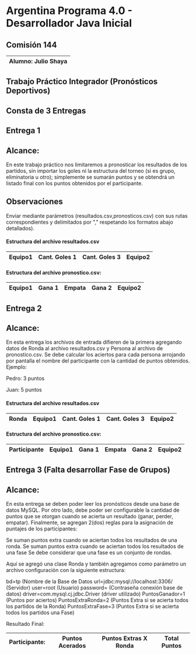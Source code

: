 # Argentina Programa 4.0 - Desarrollador Java Inicial
## Comisión 144 
|Alumno: Julio Shaya|
| :-------: |

 

## Trabajo Práctico Integrador (Pronósticos Deportivos)

## Consta de 3 Entregas 

## Entrega 1

## Alcance:
En este trabajo práctico nos limitaremos a pronosticar los resultados de los partidos, sin importar los goles ni la estructura del torneo (si es grupo, eliminatoria u otro); simplemente se sumarán puntos y se obtendrá un listado final con los puntos obtenidos por el participante.

## Observaciones 
Enviar mediante parámetros (resultados.csv,pronosticos.csv) con sus rutas correspondientes y delimitados por "," respetando los formatos abajo detallados).

#### Estructura del archivo resultados.csv

|  Equipo1 | Cant. Goles 1 | Cant. Goles 3 |Equipo2|
| :------: | :----: | :----: | :-----: |


#### Estructura del archivo pronostico.csv:
|  Equipo1 | Gana 1 | Empata | Gana 2  |Equipo2|
| :------: | :----: | :----: | :-----: | :---: |

## Entrega 2 

## Alcance:
En esta entrega los archivos de entrada difieren de la primera agregando datos de Ronda al archivo resultados.csv y Persona al archivo de pronostico.csv.
Se debe calcular los aciertos para cada persona arrojando por pantalla el nombre del participante con la cantidad de puntos obtenidos.
Ejemplo:

Pedro: 3 puntos

Juan: 5 puntos


#### Estructura del archivo resultados.csv

|Ronda |  Equipo1 | Cant. Goles 1 | Cant. Goles 3 |Equipo2|
|:---: |  :------:| :----------:  | :----: | :-----: |


#### Estructura del archivo pronostico.csv:
| Participante |   Equipo1 | Gana 1 | Empata | Gana 2  |Equipo2|
| :------: | :------: | :----: | :----: | :-----: | :---: |


## Entrega 3 (Falta desarrollar Fase de Grupos)

## Alcance:
En esta entrega se deben poder leer los pronósticos desde una base de datos MySQL. Por
otro lado, debe poder ser configurable la cantidad de puntos que se otorgan cuando se acierta
un resultado (ganar, perder, empatar).
Finalmente, se agregan 2(dos) reglas para la asignación de puntajes de los participantes:

Se suman puntos extra cuando se aciertan todos los resultados de una ronda.
Se suman puntos extra cuando se aciertan todos los resultados de una fase
Se debe considerar que una fase es un conjunto de rondas.

Aquí se agregó una clase Ronda y también agregamos como parámetro un archivo configuración con la siguiente estructura:

bd=tp (Nombre de la Base de Datos
url=jdbc:mysql://localhost:3306/  (Servidor)
user=root (Usuario)
password= (Contraseña conexión base de datos)
driver=com.mysql.cj.jdbc.Driver (driver utilizado)
PuntosGanador=1 (Puntos por aciertos)
PuntosExtraRonda=2 (Puntos Extra si se acierta todos los partidos de la Ronda)
PuntosExtraFase=3 (Puntos Extra si se acierta todos los partidos una Fase)

Resultado Final: 

| Participante: | Puntos Acerados | Puntos Extras X Ronda |Total Puntos|
| :------: | :------: | :----: | :----: |  












